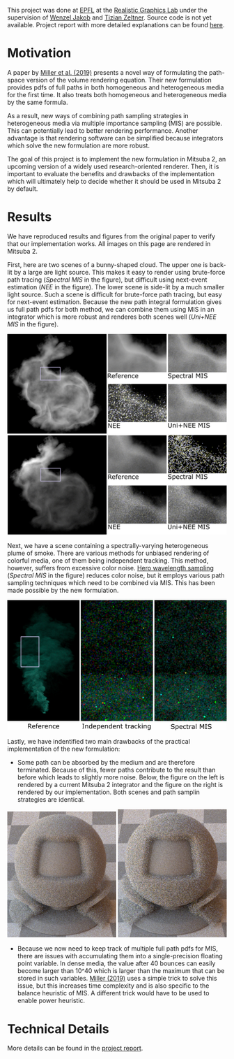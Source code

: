 This project was done at [EPFL](https://www.epfl.ch/en/) at the [Realistic Graphics Lab](https://rgl.epfl.ch/) under the supervision of [Wenzel Jakob](https://rgl.epfl.ch/people/wjakob) and [Tizian Zeltner](https://tizianzeltner.com/). Source code is not yet available. Project report with more detailed explanations can be found [here](project_report.pdf).

# Motivation

A paper by [Miller et al. (2019)](https://dl.acm.org/doi/pdf/10.1145/3306346.3323025) presents a novel way of formulating the path-space version of the volume rendering equation. Their new formulation provides pdfs of full paths in both homogeneous and heterogeneous media for the first time. It also treats both homogeneous and heterogeneous media by the same formula.

As a result, new ways of combining path sampling strategies in heterogeneous media via multiple importance sampling (MIS) are possible. This can potentially lead to better rendering performance. Another advantage is that rendering software can be simplified because integrators which solve the new formulation are more robust.

The goal of this project is to implement the new formulation in Mitsuba 2, an upcoming version of a widely used research-oriented renderer. Then, it is important to evaluate the benefits and drawbacks of the implementation which will ultimately help to decide whether it should be used in Mitsuba 2 by default.

# Results

We have reproduced results and figures from the original paper to verify that our implementation works. All images on this page are rendered in Mitsuba 2.

First, here are two scenes of a bunny-shaped cloud. The upper one is back-lit by a large are light source. This makes it easy to render using brute-force path tracing (_Spectral MIS_ in the figure), but difficult using next-event estimation (_NEE_ in the figure). The lower scene is side-lit by a much smaller light source. Such a scene is difficult for brute-force path tracing, but easy for next-event estimation. Because the new path integral formulation gives us full path pdfs for both method, we can combine them using MIS in an integrator which is more robust and renderes both scenes well (_Uni+NEE MIS_ in the figure).

![bunny](bunny_figure.png)

Next, we have a scene containing a spectrally-varying heterogeneous plume of smoke. There are various methods for unbiased rendering of colorful media, one of them being independent tracking. This method, however, suffers from excessive color noise. [Hero wavelength sampling](https://dl.acm.org/doi/10.1111/cgf.12419) (_Spectral MIS_ in the figure) reduces color noise, but it employs various path sampling techniques which need to be combined via MIS. This has been made possible by the new formulation.

![smoke](smoke_figure.png)

Lastly, we have indentified two main drawbacks of the practical implementation of the new formulation:

* Some path can be absorbed by the medium and are therefore terminated. Because of this, fewer paths contribute to the result than before which leads to slightly more noise. Below, the figure on the left is rendered by a current Mitsuba 2 integrator and the figure on the right is rendered by our implementation. Both scenes and path samplin strategies are identical.

<img src="volpath_brute_force.png" alt="noise_old" width="250"> <img src="null_scattering_alg1.png" alt="noise_new" width="250">

* Because we now need to keep track of multiple full path pdfs for MIS, there are issues with accumulating them into a single-precision floating point variable. In dense media, the value after 40 bounces can easily become larger than 10^40 which is larger than the maximum that can be stored in such variables. [Miller (2019)](https://github.com/baileymiller/nullpath) uses a simple trick to solve this issue, but this increases time complexity and is also specific to the balance heuristic of MIS. A different trick would have to be used to enable power heuristic.

# Technical Details

More details can be found in the [project report](project_report.pdf).
